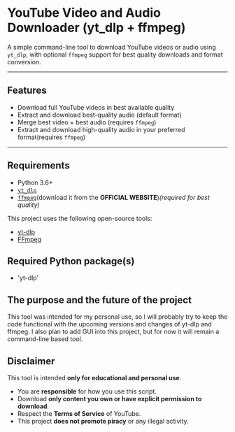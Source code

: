 # YouTube Video and Audio Downloader (yt_dlp + ffmpeg)

A simple command-line tool to download YouTube videos or audio using `yt_dlp`,
with optional `ffmpeg` support for best quality downloads and format conversion.

---

## Features

- Download full YouTube videos in best available quality
- Extract and download best-quality audio (default format)
- Merge best video + best audio (requires `ffmpeg`)
- Extract and download high-quality audio in your preferred format(requires `ffmpeg`)

---

## Requirements

- Python 3.6+
- [`yt_dlp`](https://github.com/yt-dlp/yt-dlp)
- [`ffmpeg`](https://ffmpeg.org/)(download it from the **OFFICIAL WEBSITE**)*(required for best quality)*


This project uses the following open-source tools:

- [yt-dlp](https://github.com/yt-dlp/yt-dlp)
- [FFmpeg](https://ffmpeg.org/)

## Required Python package(s)

- 'yt-dlp'

## The purpose and the future of the project

This tool was intended for my personal use, so I will probably try to keep the code functional with the upcoming versions and changes of yt-dlp and ffmpeg. 
I also plan to add GUI into this project, but for now it will remain a command-line based tool.

## Disclaimer

This tool is intended **only for educational and personal use**.

- You are **responsible** for how you use this script.
- Download **only content you own or have explicit permission to download**.
- Respect the **Terms of Service** of YouTube.
- This project **does not promote piracy** or any illegal activity.
